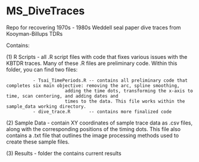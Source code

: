 # MS_DiveTraces
Repo for recovering 1970s - 1980s Weddell seal paper dive traces from Kooyman-Billups TDRs

Contains: 

 (1) R Scripts     - all .R script files with code that fixes various issues with the KBTDR traces. Many of these .R files are preliminary code. 
 		  	Within this folder, you can find two files:

			  - Tsai_TimePeriods.R -- contains all preliminary code that completes six main objective: removing the arc, spline smoothing, 
						  adding the time dots, transforming the x-axis to time, scan centering, and adding dates and 
						  times to the data. This file works within the sample_data working directory. 
			  - dive_trace.R       -- contains more finalized code
 
 (2) Sample Data   - contain XY coordinates of sample trace data as .csv files, along with the corresponding positions of the timing dots. This 
		     file also contains a .txt file that outlines the image processing methods used to create these sample files. 
 
 (3) Results       - folder the contains current results 
 
 

